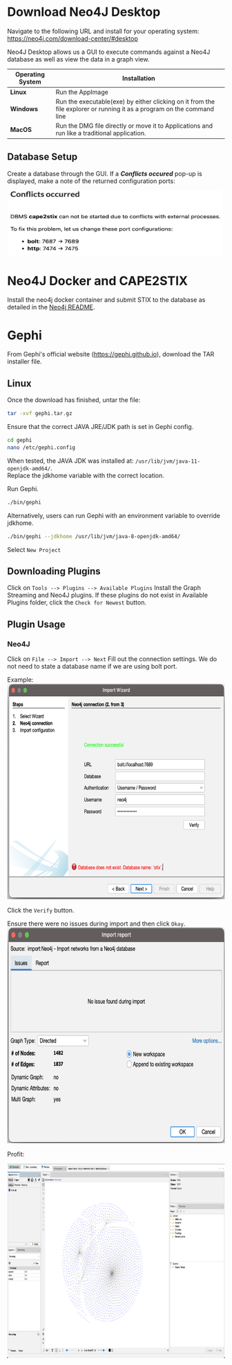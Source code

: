 # Download Neo4J Desktop
Navigate to the following URL and install for your operating system:
https://neo4j.com/download-center/#desktop

Neo4J Desktop allows us a GUI to execute commands against a Neo4J database as well as view the data in a graph view.

|Operating System|Installation|
|----------------|------------|
|**Linux**  |Run the AppImage|
|**Windows**|Run the executable(exe) by either clicking on it from the file explorer or running it as a program on the command line|
|**MacOS**  |Run the DMG file directly or move it to Applications and run like a traditional application.|

## Database Setup
Create a database through the GUI.
If a ***Conflicts occured*** pop-up is displayed, make a note of the returned configuration ports:

<img src="conflicts.png"  width="500" height="150">



# Neo4J Docker and CAPE2STIX
Install the neo4j docker container and submit STIX to the database as detailed in the [Neo4j README](Neo4j_README.md).

# Gephi
From Gephi's official website (https://gephi.github.io), download the TAR installer file.

## Linux
Once the download has finished, untar the file:
```bash
tar -xvf gephi.tar.gz
```

Ensure that the correct JAVA JRE/JDK path is set in Gephi config.
```bash
cd gephi
nano /etc/gephi.config
```
When tested, the JAVA JDK was installed at: `/usr/lib/jvm/java-11-openjdk-amd64/`.<br>Replace the jdkhome variable with the correct location.

Run Gephi.
```bash
./bin/gephi
```

Alternatively, users can run Gephi with an environment variable to override jdkhome.
```bash
./bin/gephi --jdkhome /usr/lib/jvm/java-8-openjdk-amd64/
```

Select `New Project`

## Downloading Plugins
Click on `Tools --> Plugins --> Available Plugins`
Install the Graph Streaming and Neo4J plugins.
If these plugins do not exist in Available Plugins folder, click the `Check for Newest` button.


## Plugin Usage
### Neo4J
Click on `File --> Import --> Next`
Fill out the connection settings.
We do not need to state a database name if we are using bolt port.

Example:
<img src="dbsetup.png"  width="700" height="500">

Click the `Verify` button.

Ensure there were no issues during import and then click `Okay`.
<img src="final_import.png"  width="700" height="500">

Profit:

<img src="first_view.png"  width="750" height="450">

